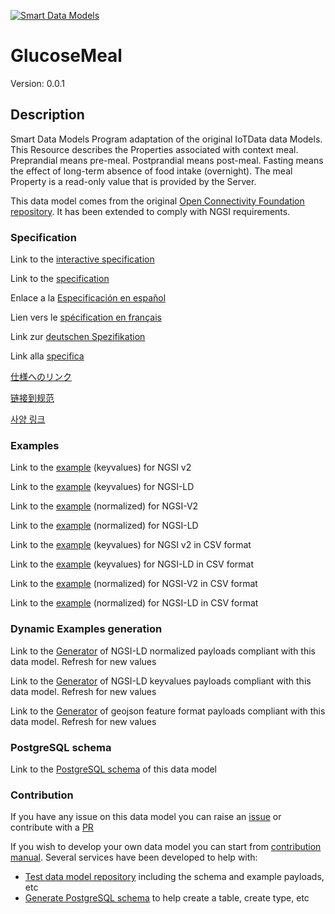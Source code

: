 [![Smart Data Models](https://smartdatamodels.org/wp-content/uploads/2022/01/SmartDataModels_logo.png "Logo")](https://smartdatamodels.org)
# GlucoseMeal
Version: 0.0.1

## Description 

Smart Data Models Program adaptation of the original IoTData data Models. This Resource describes the Properties associated with context meal. Preprandial means pre-meal. Postprandial means post-meal. Fasting means the effect of long-term absence of food intake (overnight). The meal Property is a read-only value that is provided by the Server.

This data model comes from the original [Open Connectivity Foundation repository](https://github.com/openconnectivityfoundation/IoTDataModels). It has been extended to comply with NGSI requirements.
### Specification

Link to the [interactive specification](https://swagger.lab.fiware.org/?url=https://smart-data-models.github.io/dataModel.OCF/GlucoseMeal/swagger.yaml)

Link to the [specification](https://github.com/smart-data-models/dataModel.OCF/blob/master/GlucoseMeal/doc/spec.md)

Enlace a la [Especificación en español](https://github.com/smart-data-models/dataModel.OCF/blob/master/GlucoseMeal/doc/spec_ES.md)

Lien vers le [spécification en français](https://github.com/smart-data-models/dataModel.OCF/blob/master/GlucoseMeal/doc/spec_FR.md)

Link zur [deutschen Spezifikation](https://github.com/smart-data-models/dataModel.OCF/blob/master/GlucoseMeal/doc/spec_DE.md)

Link alla [specifica](https://github.com/smart-data-models/dataModel.OCF/blob/master/GlucoseMeal/doc/spec_IT.md)

[仕様へのリンク](https://github.com/smart-data-models/dataModel.OCF/blob/master/GlucoseMeal/doc/spec_JA.md)

[链接到规范](https://github.com/smart-data-models/dataModel.OCF/blob/master/GlucoseMeal/doc/spec_ZH.md)

[사양 링크](https://github.com/smart-data-models/dataModel.OCF/blob/master/GlucoseMeal/doc/spec_KO.md)
### Examples

Link to the [example](https://smart-data-models.github.io/dataModel.OCF/GlucoseMeal/examples/example.json) (keyvalues) for NGSI v2

Link to the [example](https://smart-data-models.github.io/dataModel.OCF/GlucoseMeal/examples/example.jsonld) (keyvalues) for NGSI-LD

Link to the [example](https://smart-data-models.github.io/dataModel.OCF/GlucoseMeal/examples/example-normalized.json) (normalized) for NGSI-V2

Link to the [example](https://smart-data-models.github.io/dataModel.OCF/GlucoseMeal/examples/example-normalized.jsonld) (normalized) for NGSI-LD

Link to the [example](https://github.com/smart-data-models/dataModel.OCF/blob/master/GlucoseMeal/examples/example.json.csv) (keyvalues) for NGSI v2 in CSV format

Link to the [example](https://github.com/smart-data-models/dataModel.OCF/blob/master/GlucoseMeal/examples/example.jsonld.csv) (keyvalues) for NGSI-LD in CSV format

Link to the [example](https://github.com/smart-data-models/dataModel.OCF/blob/master/GlucoseMeal/examples/example-normalized.json.csv) (normalized) for NGSI-V2 in CSV format

Link to the [example](https://github.com/smart-data-models/dataModel.OCF/blob/master/GlucoseMeal/examples/example-normalized.jsonld.csv) (normalized) for NGSI-LD in CSV format
### Dynamic Examples generation

Link to the [Generator](https://smartdatamodels.org/extra/ngsi-ld_generator.php?schemaUrl=https://raw.githubusercontent.com/smart-data-models/dataModel.OCF/master/GlucoseMeal/schema.json&email=info@smartdatamodels.org) of NGSI-LD normalized payloads compliant with this data model. Refresh for new values

Link to the [Generator](https://smartdatamodels.org/extra/ngsi-ld_generator_keyvalues.php?schemaUrl=https://raw.githubusercontent.com/smart-data-models/dataModel.OCF/master/GlucoseMeal/schema.json&email=info@smartdatamodels.org) of NGSI-LD keyvalues payloads compliant with this data model. Refresh for new values

Link to the [Generator](https://smartdatamodels.org/extra/geojson_features_generator.php?schemaUrl=https://raw.githubusercontent.com/smart-data-models/dataModel.OCF/master/GlucoseMeal/schema.json&email=info@smartdatamodels.org) of geojson feature format payloads compliant with this data model. Refresh for new values
### PostgreSQL schema

Link to the [PostgreSQL schema](https://github.com/smart-data-models/dataModel.OCF/blob/master/GlucoseMeal/schema.sql) of this data model
### Contribution

 If you have any issue on this data model you can raise an [issue](https://github.com/smart-data-models/dataModel.OCF/issues)  or contribute with a [PR](https://github.com/smart-data-models/dataModel.OCF/pulls)

 If you wish to develop your own data model you can start from [contribution manual](https://bit.ly/contribution_manual). Several services have been developed to help with: 
 - [Test data model repository](https://smartdatamodels.org/index.php/data-models-contribution-api/) including the schema and example payloads, etc
 - [Generate PostgreSQL schema](https://smartdatamodels.org/index.php/sql-service/) to help create a table, create type, etc